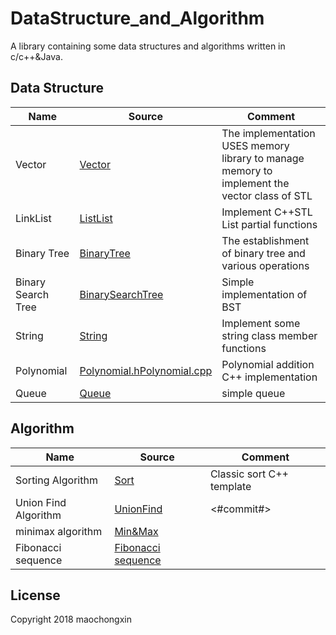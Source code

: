 # DataStructure_and_Algorithm

A library containing some data structures and algorithms written in c/c++&Java.

## Data Structure

| Name |Source| Comment |
| ---- | -----| ------- |
|Vector | [Vector](./DataStructure/Vector/Vector.h) | The implementation USES memory library to manage memory to implement the vector class of STL |
|LinkList| [ListList](./DataStructure/List/MyList.cpp) | Implement C++STL List partial functions |
|Binary Tree| [BinaryTree](./DataStructure/BinaryTree/BinTree.h) | The establishment of binary tree and various operations |
|Binary Search Tree| [BinarySearchTree](./DataStructure/BinarySearchTree/BinarySearchTree.cpp) | Simple implementation of BST |
|String| [String](./DataStructure/String/MyString.h) | Implement some string class member functions |  
|Polynomial| [Polynomial.h](./DataStructure/Polynomial/Polynomial.h)[Polynomial.cpp](./DataStructure/Polynomial/main.cpp)|Polynomial addition C++ implementation |
|Queue| [Queue](./DataStructure/Queue/Queue.cpp) | simple queue |  


## Algorithm

| Name | Source |Comment |
| ---- | -------|------- |
|Sorting Algorithm |  [Sort](./Algorithm/Sort/MySort.cpp) | Classic sort C++ template |
|Union Find Algorithm| [UnionFind](./Algorithm/UnionFind/UnionFind.java) | <#commit#>|
|minimax algorithm| [Min&Max](./Algorithm/MinMax/minmax.cpp)|   |
|Fibonacci sequence| [Fibonacci sequence](./Algorithm/Fib/fib.h)| |


## License

Copyright 2018 maochongxin
